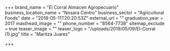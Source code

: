 +++
brand_name = "El Corral Almacen Agropecuario"
business_location_name = "Nosara Centro"
business_sector = "Agricultural Foods"
date = "2018-05-11T20:20:53Z"
external_url = ""
graduation_year = 2017
masthead_image = ""
phone_number = "8564-7738"
sitemap_exclude = true
teaser_image = ""
teaser_logo = "/uploads/2019/05/09/El-Corral (1).jpg"
title = "Maritza Juarez"

+++
